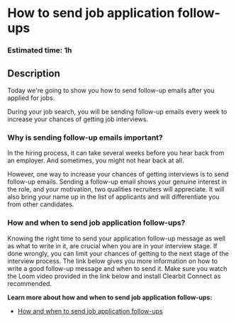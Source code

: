 # How to send job application follow-ups

### Estimated time: 1h

## Description

Today we're going to show you how to send follow-up emails after you applied for jobs.

During your job search, you will be sending follow-up emails every week to increase your chances of getting job interviews.

### Why is sending follow-up emails important?

In the hiring process, it can take several weeks before you hear back from an employer. And sometimes, you might not hear back at all.

However, one way to increase your chances of getting interviews is to send follow-up emails. Sending a follow-up email shows your genuine interest in the role, and your motivation, two qualities recruiters will appreciate. It will also bring your name up in the list of applicants and will differentiate you from other candidates.

### How and when to send job application follow-ups?

Knowing the right time to send your application follow-up message as well as what to write in it, are crucial when you are in your interview stage. If done wrongly, you can limit your chances of getting to the next stage of the interview process. The link below gives you more information on how to write a good follow-up message and when to send it. Make sure you watch the Loom video provided in the link below and install Clearbit Connect as recommended.

**Learn more about how and when to send job application follow-ups:**

- [How and when to send job application follow-ups](https://github.com/matovu-farid/curriculum-professional-skills/blob/main/job-search/how-and-when-to-send-job-application-follow-ups.md)
